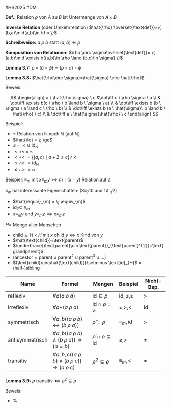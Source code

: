 #HS2025 #DM 

**Def.:** Relation $\rho$ von $A$ zu $B$ ist Untermenge von $A\times B$ 

**Inverse Relation** (oder Umkehrrelation) $\hat{\rho} \overset{\text{def}}=\{ (b,a)\mid(a,b)\in \rho \}$

**Schreibweise:** $a \ \rho \ b$ statt $(a,b)\in\rho$

**Komposition von Relationen:** $\rho \circ \sigma\overset{\text{def}}= \{ (a,b)\mid \exists b((a,b)\in \rho \land (b,c)\in \sigma) \}$

**Lemma 3.7:** $\rho\circ(\sigma \circ \phi)=(\rho\circ \sigma)\circ \phi$

**Lemma 3.8:** $\hat{\rho\circ \sigma}=\hat{\sigma} \circ \hat{\rho}$

Beweis:

$$
\begin{align}
a \ \hat{\rho \sigma} \ c  &\dot\iff c \ \rho \sigma \ a \\
 & \dot\iff \exists b(c \ \rho \ b \land b \ \sigma \ a) \\
 & \dot\iff \exists b (b \ \sigma \ a \land c \ \rho \ b) \\
 & \dot\iff \exists b (a \ \hat{\sigma}\ b \land b \ \hat{\rho} \ c) \\
 & \dot\iff  a \ \hat{\sigma}\hat{\rho} \ c
\end{align}
$$

Beispiel: 
- $\le$ Relation von $\mathbb{N}$ nach $\mathbb{N}$ (auf $\mathbb{N}$)
- $\hat{\le} = \; \ge$
- $\leq \; = \; < \cup \text{ id}_{\mathbb{N}}$
- $\le \circ \le \; = \; \le$
- $< \circ < \; = \{ (a,c)\mid a+2 \le c \} \not= \; <$
- $\le \cap \ge \; = \text{id}_{\mathbb{N}}$
- $\le \cap > \; =\varnothing$

Beispiel:
 $\equiv_{m}$ mit $x\equiv_{m} y \iff m\mid(x-y)$ Relation auf $\mathbb{Z}$

$\equiv_{m}$ hat interessante Eigenschaften: ($3\equiv_{7}10$ and $1 \not\equiv_{3}2$) 
- $\hat{\equiv}_{m} = \; \equiv_{m}$ 
- $\text{id}_{\mathbb{Z}}\subseteq \; \equiv_{m}$
- $x \equiv_{m}y$ und $y\equiv_{m}z \implies x\equiv_{m}z$

$H=$ Menge aller Menschen
- $\text{child}\subseteq H\times H$ mit $x \text{ child }y \iff x$ Kind von $y$ 
- $\hat{\text{child}}=\text{parent}$
- $\underbrace{\text{parent}\circ\text{parent}}_{\text{parent}^{2}}=\text{grandparent}$
- $(\text{ancestor}=\text{parent} \cup \text{parent}^{2}\cup \text{parent}^{3}\cup\dots)$
- $(\text{child}\circ\hat{\text{child}})\setminus \text{id}_{H}$ = $\text{(half-)sibling}$


| Name            | Formel                                                        | Mengen                                    | Beispiel               | Nicht-Bsp.  |
| --------------- | ------------------------------------------------------------- | ----------------------------------------- | ---------------------- | ----------- |
| reflexiv        | $\forall a(a \;\rho \;a)$                                     | $\text{id}\subseteq \rho$                 | $\text{id}, \le,\ge$   | $>$         |
| irreflexiv      | $\forall a\neg(a\;\rho\;a)$                                   | $\text{id}\cap\rho = \varnothing$         | $\not=, >,<$           | $\text{id}$ |
| symmetrisch     | $\forall a,b((a\;\rho\;b)\leftrightarrow(b\;\rho\;a))$        | $\hat{\rho}=\rho$                         | $\equiv_{m},\text{id}$ | $>$         |
| antisymmetrisch | $\forall a,b((a\;\rho\;b)\land(b\;\rho\;a))\to(a=b)$          | $\hat{\rho}\cap \rho \subseteq \text{id}$ | $\ge, >$               | $\not=$     |
| transitiv       | $\forall a,b,c((a\;\rho\;b)\land(b\;\rho\;c))\to(a\;\rho\;c)$ | $\rho^{2}\subseteq \rho$                  | $\equiv_{m},<$         | $\not=$     |

**Lemma 3.9:** $\rho \text{ transitiv}\iff\rho^{2}\subseteq \rho$

Beweis: 
- %